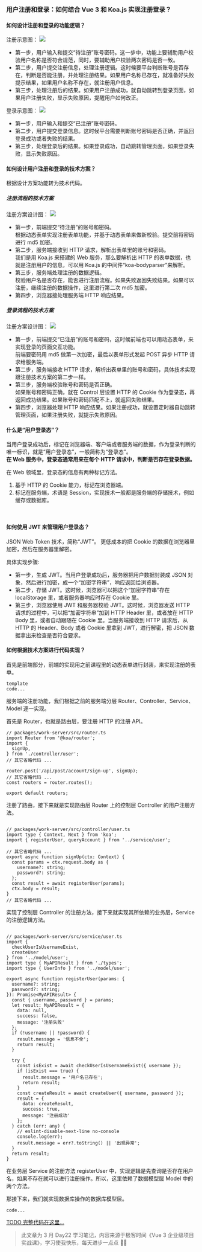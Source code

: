 ### 用户注册和登录：如何结合 Vue 3 和 Koa.js 实现注册登录？

#### 如何设计注册和登录的功能逻辑？

注册示意图：
![](https://static001.geekbang.org/resource/image/53/1e/53b85a43222daf4e5f8a4c77ae62951e.jpg?wh=1920x1080)

- 第一步，用户输入和提交“待注册”账号密码。这一步中，功能上要辅助用户校验用户名称是否符合规范，同时，要辅助用户校验两次密码是否一致。
- 第二步，用户提交注册信息，处理注册逻辑。这时候要平台判断账号是否存在，判断是否能注册，并处理注册结果。如果用户名称已存在，就准备好失败提示结果，如果用户名称不存在，就注册用户信息。
- 第三步，处理注册后的结果。如果用户注册成功，就自动跳转到登录页面，如果用户注册失败，显示失败原因，提醒用户如何改正。

登录示意图：
![](https://static001.geekbang.org/resource/image/01/4b/0128eb0328f3f986084790b769bed54b.jpg?wh=1920x1080)

- 第一步，用户输入和提交“已注册”账号密码。
- 第二步，用户提交登录信息。这时候平台需要判断账号密码是否正确，并返回登录成功或者失败的结果。
- 第三步，处理登录后的结果。如果登录成功，自动跳转管理页面，如果登录失败，显示失败原因。

#### 如何设计用户注册和登录的技术方案？

根据设计方案功能转为技术代码。
<br/>

##### 注册流程的技术方案

注册方案设计图：
![](https://static001.geekbang.org/resource/image/2b/65/2b20a8ac264ed274b02a70281dbfb965.jpg?wh=1920x1080)

- 第一步，前端提交“待注册”的账号和密码。<br/>
  根据动态表单实现注册表单功能，并基于动态表单来做新校验。提交前将密码进行 md5 加密。
- 第二步，服务端接收到 HTTP 请求，解析出表单里的账号和密码。<br/>
  我们是用 Koa.js 来搭建的 Web 服务，那么要解析出 HTTP 的表单数据，也就是注册用户的信息，可以用 Koa.js 的中间件“koa-bodyparser”来解析。
- 第三步，服务端处理注册的数据逻辑。<br/>
  校验用户名是否存在，能否进行注册流程。如果失败返回失败结果。如果可以注册，继续注册的数据操作，这里进行第二次 md5 加密。
- 第四步，浏览器接处理服务端 HTTP 响应结果。<br/>

##### 登录流程的技术方案

注册方案设计图：
![](https://static001.geekbang.org/resource/image/ae/f2/aeb1acbd8c532afd521a8232b1e77ef2.jpg?wh=1920x1080)

- 第一步，前端提交“已注册”的账号和密码，这时候前端也可以用动态表单，来实现登录的页面交互功能。<br/>
  前端要密码用 md5 做第一次加密，最后以表单形式发起 POST 异步 HTTP 请求给服务端。
- 第二步，服务端接收 HTTP 请求，解析出表单里的账号和密码，具体技术实现跟注册技术方案的第二步一样。
- 第三步，服务端校验账号和密码是否正确。<br/>
  如果账号和密码正确，就在 Control 层设置 HTTP 的 Cookie 作为登录态，再返回成功结果。如果账号和密码匹配不上，就返回失败结果。
- 第四步，浏览器处理 HTTP 响应结果。如果注册成功，就设置定时器自动跳转管理页面，如果注册失败，就提示失败原因。

#### 什么是“用户登录态”？

当用户登录成功后，标记在浏览器端、客户端或者服务端的数据，作为登录判断的唯一标识，就是“用户登录态”，一般简称为“登录态”。
<br/>
<b>在 Web 服务中，登录态通常用来在每个 HTTP 请求中，判断是否存在登录数据。</b>
<br/>

在 Web 领域里，登录态的信息有两种标记方法。<br/>

1. 基于 HTTP 的 Cookie 能力，标记在浏览器端。
2. 标记在服务端，术语是 Session，实现技术一般都是服务端的存储技术，例如缓存或数据库。

<br/>

#### 如何使用 JWT 来管理用户登录态？

JSON Web Token 技术，简称“JWT”。 更低成本的把 Cookie 的数据在浏览器里加密，然后在服务器里解密。
<br/>

具体实现步骤:

- 第一步，生成 JWT。当用户登录成功后，服务器把用户数据封装成 JSON 对象，然后进行加密，成一个“加密字符串”，响应返回给浏览器。
- 第二步，存储 JWT。这时候，浏览器可以把这个“加密字符串”存在 localStorage 里，或者服务器响应时存在 Cookie 里。
- 第三步，浏览器使用 JWT 和服务器校验 JWT。这时候，浏览器发送 HTTP 请求的过程中，可以把“加密字符串”加到 HTTP Header 里，或者放在 HTTP Body 里，或者自动跟随在 Cookie 里。当服务端接收到 HTTP 请求后，从 HTTP 的 Header、Body 或者 Cookie 里拿到 JWT，进行解密，把 JSON 数据拿出来检查是否符合要求。

#### 如何根据技术方案进行代码实现？

首先是前端部分，前端的实现用之前课程里的动态表单进行封装，来实现注册的表单。
<br/>

```
template
code...
```

服务端的注册功能，我们根据之前的服务端分层 Router、Controller、Service、Model 逐一实现。<br/>

首先是 Router，也就是路由层，要注册 HTTP 的注册 API。

```
// packages/work-server/src/router.ts
import Router from '@koa/router';
import {
  signUp,
} from './controller/user';
// 其它省略代码 ...

router.post('/api/post/account/sign-up', signUp);
// 其它省略代码 ...
const routers = router.routes();

export default routers;
```

注册了路由，接下来就是实现路由层 Router 上的控制层 Controller 的用户注册方法。<br/>

```

// packages/work-server/src/controller/user.ts
import type { Context, Next } from 'koa';
import { registerUser, queryAccount } from '../service/user';

// 其它省略代码 ...
export async function signUp(ctx: Context) {
  const params = ctx.request.body as {
    username?: string;
    password?: string;
  };
  const result = await registerUser(params);
  ctx.body = result;
}
// 其它省略代码 ...
```

实现了控制层 Controller 的注册方法，接下来就实现其所依赖的业务层，Service 的注册逻辑方法。

```

// packages/work-server/src/service/user.ts
import {
  checkUserIsUsernameExist,
  createUser
} from '../model/user';
import type { MyAPIResult } from './types';
import type { UserInfo } from '../model/user';

export async function registerUser(params: {
  username?: string;
  password?: string;
}): Promise<MyAPIResult> {
  const { username, password } = params;
  let result: MyAPIResult = {
    data: null,
    success: false,
    message: '注册失败'
  };
  if (!username || !password) {
    result.message = '信息不全';
    return result;
  }

  try {
    const isExist = await checkUserIsUsernameExist({ username });
    if (isExist === true) {
      result.message = '用户名已存在';
      return result;
    }
    const createResult = await createUser({ username, password });
    result = {
      data: createResult,
      success: true,
      message: '注册成功'
    };
  } catch (err: any) {
    // eslint-disable-next-line no-console
    console.log(err);
    result.message = err?.toString() || '出现异常';
  }
  return result;
}
```

在业务层 Service 的注册方法 registerUser 中，实现逻辑是先查询是否存在用户名，如果不存在就可以进行注册操作。所以，这里依赖了数据模型层 Model 中的两个方法。
<br/>

那接下来，我们就实现数据库操作的数据库模型层。

```
code...
```

[TODO 完整代码在这里...](../main/)<br/>

> 此文章为 3 月 Day22 学习笔记，内容来源于极客时间《Vue 3 企业级项目实战课》，学习使我快乐，每天进步一点点 💪💪

